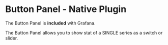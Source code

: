 # Button Panel - Native Plugin

The Button Panel is **included** with Grafana.

The Button Panel allows you to show stat of a SINGLE series as a switch or slider.
